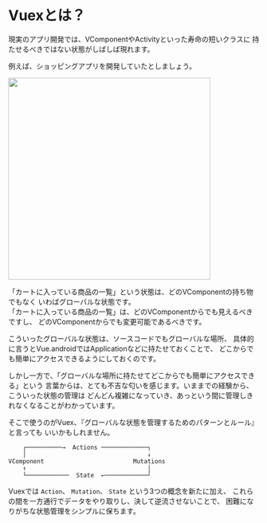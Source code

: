 
Vuexとは？
================================================================================

現実のアプリ開発では、VComponentやActivityといった寿命の短いクラスに
持たせるべきではない状態がしばしば現れます。

例えば、ショッピングアプリを開発していたとしましょう。

<img src="https://raw.github.com/wcaokaze/Vue.android/master/imgs/example_status.png" width="405px">

「カートに入っている商品の一覧」という状態は、どのVComponentの持ち物でもなく
いわばグローバルな状態です。  
「カートに入っている商品の一覧」は、どのVComponentからでも見えるべきですし、
どのVComponentからでも変更可能であるべきです。

こういったグローバルな状態は、ソースコードでもグローバルな場所、
具体的に言うとVue.androidではApplicationなどに持たせておくことで、
どこからでも簡単にアクセスできるようにしておくのです。

しかし一方で、「グローバルな場所に持たせてどこからでも簡単にアクセスできる」という
言葉からは、とても不吉な匂いを感じます。いままでの経験から、こういった状態の管理は
どんどん複雑になっていき、あっという間に管理しきれなくなることがわかっています。

そこで使うのがVuex、『グローバルな状態を管理するためのパターンとルール』と言っても
いいかもしれません。

```
    ┌──────────→  Actions ─────────────┐
    │                                  ↓
VComponent                         Mutations
    ↑                                  │
    └────────────  State  ←────────────┘
```
Vuexでは `Action`、 `Mutation`、 `State` という3つの概念を新たに加え、
これらの間を一方通行でデータをやり取りし、決して逆流させないことで、
困難になりがちな状態管理をシンプルに保ちます。

